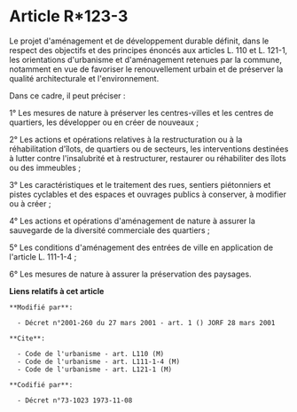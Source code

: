 # Article R*123-3

Le projet d'aménagement et de développement durable définit, dans le respect des objectifs et des principes énoncés aux
articles L. 110 et L. 121-1, les orientations d'urbanisme et d'aménagement retenues par la commune, notamment en vue de
favoriser le renouvellement urbain et de préserver la qualité architecturale et l'environnement.

Dans ce cadre, il peut préciser :

1° Les mesures de nature à préserver les centres-villes et les centres de quartiers, les développer ou en créer de nouveaux ;

2° Les actions et opérations relatives à la restructuration ou à la réhabilitation d'îlots, de quartiers ou de secteurs, les
interventions destinées à lutter contre l'insalubrité et à restructurer, restaurer ou réhabiliter des îlots ou des
immeubles ;

3° Les caractéristiques et le traitement des rues, sentiers piétonniers et pistes cyclables et des espaces et ouvrages
publics à conserver, à modifier ou à créer ;

4° Les actions et opérations d'aménagement de nature à assurer la sauvegarde de la diversité commerciale des quartiers ;

5° Les conditions d'aménagement des entrées de ville en application de l'article L. 111-1-4 ;

6° Les mesures de nature à assurer la préservation des paysages.

**Liens relatifs à cet article**

	**Modifié par**:

	  - Décret n°2001-260 du 27 mars 2001 - art. 1 () JORF 28 mars 2001

	**Cite**:

	  - Code de l'urbanisme - art. L110 (M)
	  - Code de l'urbanisme - art. L111-1-4 (M)
	  - Code de l'urbanisme - art. L121-1 (M)

	**Codifié par**:

	  - Décret n°73-1023 1973-11-08
